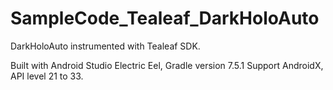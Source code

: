 # SampleCode_Tealeaf_DarkHoloAuto
DarkHoloAuto instrumented with Tealeaf SDK.

Built with Android Studio Electric Eel, Gradle version 7.5.1
Support AndroidX, API level 21 to 33.
